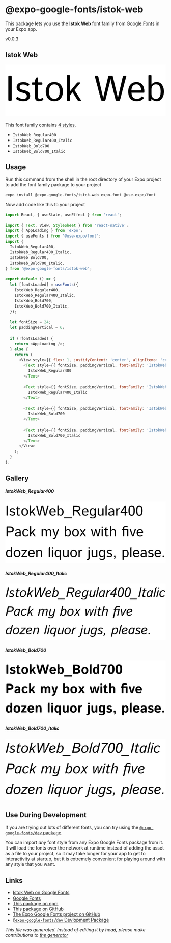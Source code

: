 # @expo-google-fonts/istok-web

This package lets you use the [**Istok Web**](https://fonts.google.com/specimen/Istok+Web) font family from [Google Fonts](https://fonts.google.com/) in your Expo app.

v0.0.3

## Istok Web

![Istok Web](./font-family.png)

This font family contains [4 styles](#gallery).

- `IstokWeb_Regular400`
- `IstokWeb_Regular400_Italic`
- `IstokWeb_Bold700`
- `IstokWeb_Bold700_Italic`

## Usage

Run this command from the shell in the root directory of your Expo project to add the font family package to your project
```sh
expo install @expo-google-fonts/istok-web expo-font @use-expo/font
```

Now add code like this to your project
```js
import React, { useState, useEffect } from 'react';

import { Text, View, StyleSheet } from 'react-native';
import { AppLoading } from 'expo';
import { useFonts } from '@use-expo/font';
import {
  IstokWeb_Regular400,
  IstokWeb_Regular400_Italic,
  IstokWeb_Bold700,
  IstokWeb_Bold700_Italic,
} from '@expo-google-fonts/istok-web';

export default () => {
  let [fontsLoaded] = useFonts({
    IstokWeb_Regular400,
    IstokWeb_Regular400_Italic,
    IstokWeb_Bold700,
    IstokWeb_Bold700_Italic,
  });

  let fontSize = 24;
  let paddingVertical = 6;

  if (!fontsLoaded) {
    return <AppLoading />;
  } else {
    return (
      <View style={{ flex: 1, justifyContent: 'center', alignItems: 'center' }}>
        <Text style={{ fontSize, paddingVertical, fontFamily: 'IstokWeb_Regular400' }}>
          IstokWeb_Regular400
        </Text>

        <Text style={{ fontSize, paddingVertical, fontFamily: 'IstokWeb_Regular400_Italic' }}>
          IstokWeb_Regular400_Italic
        </Text>

        <Text style={{ fontSize, paddingVertical, fontFamily: 'IstokWeb_Bold700' }}>
          IstokWeb_Bold700
        </Text>

        <Text style={{ fontSize, paddingVertical, fontFamily: 'IstokWeb_Bold700_Italic' }}>
          IstokWeb_Bold700_Italic
        </Text>
      </View>
    );
  }
};

```

## Gallery

##### IstokWeb_Regular400
![IstokWeb_Regular400](./69f0e211d11c1acf74b2c9076af79b8c4437700758d0282acf48674ef128953a.ttf.png)

##### IstokWeb_Regular400_Italic
![IstokWeb_Regular400_Italic](./05eee5ff9d276f82970504c5e15e6097ae58262e043f86c6620a18611cdcf94e.ttf.png)

##### IstokWeb_Bold700
![IstokWeb_Bold700](./000e33f7e7a72f87087ee83ef75edf7993294fc065f5f8e52ae6ca1c90c7517f.ttf.png)

##### IstokWeb_Bold700_Italic
![IstokWeb_Bold700_Italic](./c19d7189ef0fb5066351d3851d3a386722d97b98c62fc344ffce8f4f1889512a.ttf.png)


## Use During Development

If you are trying out lots of different fonts, you can try using the [`@expo-google-fonts/dev` package](https://github.com/expo/google-fonts/tree/master/font-packages/dev#readme).

You can import *any* font style from any Expo Google Fonts package from it. It will load the fonts
over the network at runtime instead of adding the asset as a file to your project, so it may take longer
for your app to get to interactivity at startup, but it is extremely convenient
for playing around with any style that you want.

## Links

- [Istok Web on Google Fonts](https://fonts.google.com/specimen/Istok+Web)
- [Google Fonts](https://fonts.google.com/)
- [This package on npm](https://www.npmjs.com/package/@expo-google-fonts/istok-web)
- [This package on GitHub](https://github.com/expo/google-fonts/tree/master/font-packages/istok-web)
- [The Expo Google Fonts project on GitHub](https://github.com/expo/google-fonts)
- [`@expo-google-fonts/dev` Devlopment Package](https://github.com/expo/google-fonts/tree/master/font-packages/dev)


*This file was generated. Instead of editing it by head, please make contributions to [the generator](https://github.com/expo/google-fonts/tree/master/packages/generator)*
